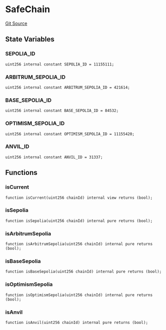 # SafeChain
[Git Source](https://github.com/coin-sequence/coinsequence-core/blob/4fa1dfc99772407d2599ed268e3fe9c429c7e2d8/src/libraries/SafeChain.sol)


## State Variables
### SEPOLIA_ID

```solidity
uint256 internal constant SEPOLIA_ID = 11155111;
```


### ARBITRUM_SEPOLIA_ID

```solidity
uint256 internal constant ARBITRUM_SEPOLIA_ID = 421614;
```


### BASE_SEPOLIA_ID

```solidity
uint256 internal constant BASE_SEPOLIA_ID = 84532;
```


### OPTIMISM_SEPOLIA_ID

```solidity
uint256 internal constant OPTIMISM_SEPOLIA_ID = 11155420;
```


### ANVIL_ID

```solidity
uint256 internal constant ANVIL_ID = 31337;
```


## Functions
### isCurrent


```solidity
function isCurrent(uint256 chainId) internal view returns (bool);
```

### isSepolia


```solidity
function isSepolia(uint256 chainId) internal pure returns (bool);
```

### isArbitrumSepolia


```solidity
function isArbitrumSepolia(uint256 chainId) internal pure returns (bool);
```

### isBaseSepolia


```solidity
function isBaseSepolia(uint256 chainId) internal pure returns (bool);
```

### isOptimismSepolia


```solidity
function isOptimismSepolia(uint256 chainId) internal pure returns (bool);
```

### isAnvil


```solidity
function isAnvil(uint256 chainId) internal pure returns (bool);
```

